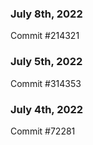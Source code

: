 ### July 8th, 2022

Commit #214321

### July 5th, 2022

Commit #314353


### July 4th, 2022

Commit #72281
